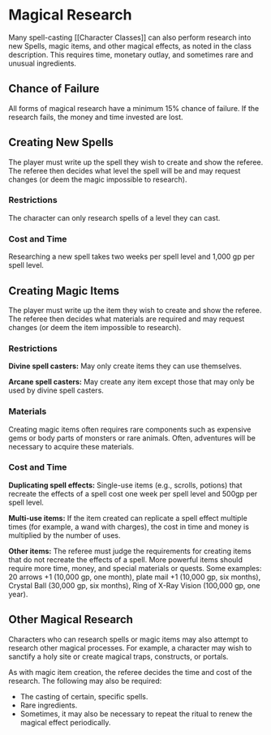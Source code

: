 # Magical Research

Many spell-casting [[Character Classes]] can also perform research into new Spells, magic items, and other magical effects, as noted in the class description. This requires time, monetary outlay, and sometimes rare and unusual ingredients.

## Chance of Failure

All forms of magical research have a minimum 15% chance of failure. If the research fails, the money and time invested are lost.

## Creating New Spells

The player must write up the spell they wish to create and show the referee. The referee then decides what level the spell will be and may request changes (or deem the magic impossible to research).

### Restrictions

The character can only research spells of a level they can cast.

### Cost and Time

Researching a new spell takes two weeks per spell level and 1,000 gp per spell level.

## Creating Magic Items

The player must write up the item they wish to create and show the referee. The referee then decides what materials are required and may request changes (or deem the item impossible to research).

### Restrictions

**Divine spell casters:** May only create items they can use themselves.

**Arcane spell casters:** May create any item except those that may only be used by divine spell casters.

### Materials

Creating magic items often requires rare components such as expensive gems or body parts of monsters or rare animals. Often, adventures will be necessary to acquire these materials.

### Cost and Time

**Duplicating spell effects:** Single-use items (e.g., scrolls, potions) that recreate the effects of a spell cost one week per spell level and 500gp per spell level.

**Multi-use items:** If the item created can replicate a spell effect multiple times (for example, a wand with charges), the cost in time and money is multiplied by the number of uses.

**Other items:** The referee must judge the requirements for creating items that do not recreate the effects of a spell. More powerful items should require more time, money, and special materials or quests. Some examples: 20 arrows +1 (10,000 gp, one month), plate mail +1 (10,000 gp, six months), Crystal Ball (30,000 gp, six months), Ring of X-Ray Vision (100,000 gp, one year).

## Other Magical Research

Characters who can research spells or magic items may also attempt to research other magical processes. For example, a character may wish to sanctify a holy site or create magical traps, constructs, or portals.

As with magic item creation, the referee decides the time and cost of the research. The following may also be required:

- The casting of certain, specific spells.
- Rare ingredients.
- Sometimes, it may also be necessary to repeat the ritual to renew the magical effect periodically.